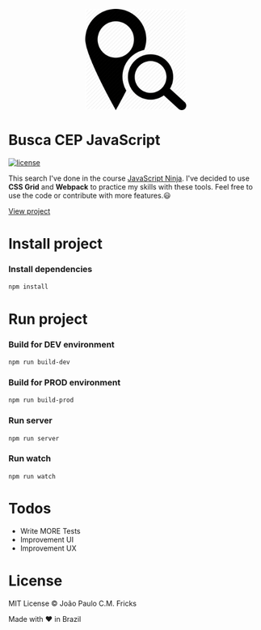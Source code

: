 <p align="center"><img src="buscacep.png" alt="buscaCEP" width="200"></p>

# Busca CEP JavaScript

[![license](https://img.shields.io/github/license/LFeh/1500-translator.svg)](./license.md)

This search I've done in the course [JavaScript Ninja](https://blog.da2k.com.br/curso-javascript-ninja/).
I've decided to use **CSS Grid** and **Webpack** to practice my skills with these tools.
Feel free to use the code or contribute with more features.😃

[View project](https://buscacep-javascript.netlify.com/)

# Install project

### Install dependencies
```
npm install
```
# Run project

### Build for DEV environment
```
npm run build-dev
```
### Build for PROD environment
```
npm run build-prod
```
### Run server
```
npm run server
```
### Run watch
```
npm run watch
```
# Todos

 - Write MORE Tests
 - Improvement UI
 - Improvement UX

# License

MIT License © João Paulo C.M. Fricks

Made with ❤ in Brazil
